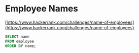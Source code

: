 # Employee Names

[https://www.hackerrank.com/challenges/name-of-employees](https://www.hackerrank.com/challenges/name-of-employees)

```sql
SELECT name
FROM employee
ORDER BY name;
```